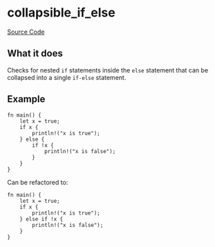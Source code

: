 # collapsible_if_else

[Source Code](https://github.com/software-mansion/cairo-lint/tree/main/src/lints/ifs/collapsible_if_else.rs#L53)

## What it does

Checks for nested `if` statements inside the `else` statement
that can be collapsed into a single `if-else` statement.

## Example

```cairo
fn main() {
    let x = true;
    if x {
        println!("x is true");
    } else {
        if !x {
            println!("x is false");
        }
    }
}
```

Can be refactored to:

```cairo
fn main() {
    let x = true;
    if x {
        println!("x is true");
    } else if !x {
        println!("x is false");
    }
}
```
